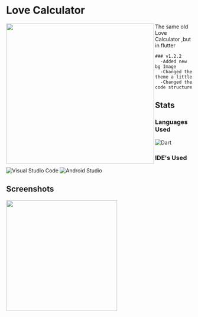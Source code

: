 # Love Calculator

<img align="left" src="https://github.com/fal3n-4ngel/Love-Calculator-Flutter/blob/v1.0.4/image/2.jpg" width="400" height="380" />
The same old Love Calculator ,but in flutter

```
### v1.2.2
  -Added new bg Image 
  -Changed the theme a little 
  -Changed the code structure 
 ```

## Stats
### Languages Used
![Dart](https://img.shields.io/badge/dart-%230175C2.svg?style=for-the-badge&logo=dart&logoColor=white)


### IDE's Used

![Visual Studio Code](https://img.shields.io/badge/Visual%20Studio%20Code-0078d7.svg?style=for-the-badge&logo=visual-studio-code&logoColor=white)
![Android Studio](https://img.shields.io/badge/Android%20Studio-3DDC84.svg?style=for-the-badge&logo=android-studio&logoColor=white)




## Screenshots

<img align ="left" src ="https://github.com/fal3n-4ngel/Love-Calculator-Flutter/blob/v1.2.2/image/ss.png" width="300" height="300" />
